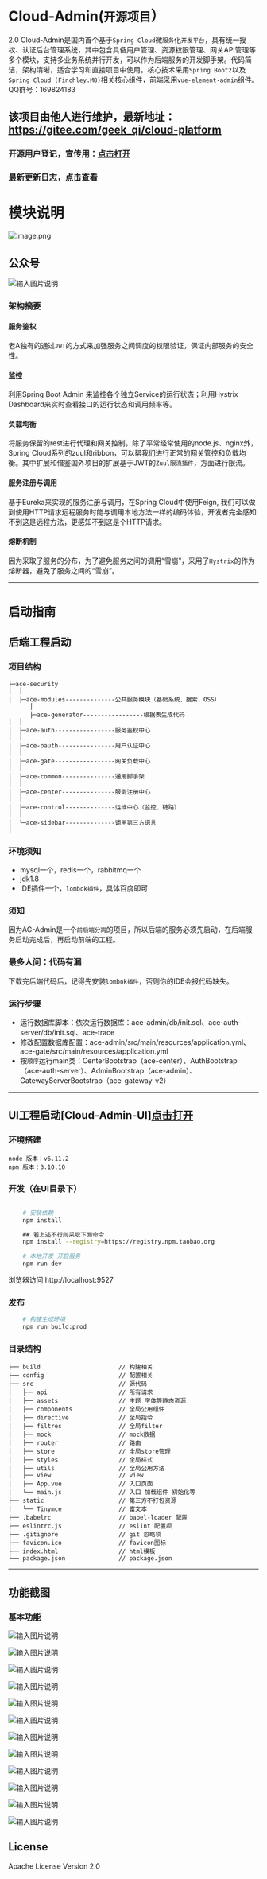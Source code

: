# Cloud-Admin(`开源项目`）
2.0  Cloud-Admin是国内首个基于`Spring Cloud`微`服务`化`开发平台`，具有统一授权、认证后台管理系统，其中包含具备用户管理、资源权限管理、网关API管理等多个模块，支持多业务系统并行开发，可以作为后端服务的开发脚手架。代码简洁，架构清晰，适合学习和直接项目中使用。核心技术采用`Spring Boot2`以及`Spring Cloud (Finchley.M8)`相关核心组件，前端采用`vue-element-admin`组件。 QQ群号：169824183

## 该项目由他人进行维护，最新地址：https://gitee.com/geek_qi/cloud-platform
### 开源用户登记，宣传用：[点击打开](https://gitee.com/geek_qi/cloud-platform/issues/II9SP)
### 最新更新日志，[点击查看](https://gitee.com/geek_qi/cloud-platform/wikis/Cloud-Platform%E6%9B%B4%E6%96%B0%E6%97%A5%E5%BF%97?sort_id=320050)

# 模块说明
![image.png](http://upload-images.jianshu.io/upload_images/5700335-8d69f4e885a4ec85.png?imageMogr2/auto-orient/strip%7CimageView2/2/w/1240)

## 公众号
![输入图片说明](https://images.gitee.com/uploads/images/2019/0712/091503_c2618a08_547642.jpeg "qrcode_for_gh_e5a084d37c0d_258 (2).jpg")

### 架构摘要
#### 服务鉴权
老A独有的通过`JWT`的方式来加强服务之间调度的权限验证，保证内部服务的安全性。

#### 监控
利用Spring Boot Admin 来监控各个独立Service的运行状态；利用Hystrix Dashboard来实时查看接口的运行状态和调用频率等。

#### 负载均衡
将服务保留的rest进行代理和网关控制，除了平常经常使用的node.js、nginx外，Spring Cloud系列的zuul和ribbon，可以帮我们进行正常的网关管控和负载均衡。其中扩展和借鉴国外项目的扩展基于JWT的`Zuul限流插件`，方面进行限流。

#### 服务注册与调用
基于Eureka来实现的服务注册与调用，在Spring Cloud中使用Feign, 我们可以做到使用HTTP请求远程服务时能与调用本地方法一样的编码体验，开发者完全感知不到这是远程方法，更感知不到这是个HTTP请求。

#### 熔断机制
因为采取了服务的分布，为了避免服务之间的调用“雪崩”，采用了`Hystrix`的作为熔断器，避免了服务之间的“雪崩”。

------

# `启动指南`

## 后端工程启动

### 项目结构
```
├─ace-security
│  │  
│  ├─ace-modules--------------公共服务模块（基础系统、搜索、OSS）
      │ 
      ├─ace-generator-----------------根据表生成代码
│  │ 
│  ├─ace-auth-----------------服务鉴权中心
│  │ 
│  ├─ace-oauth----------------用户认证中心
│  │ 
│  ├─ace-gate-----------------网关负载中心
│  │ 
│  ├─ace-common---------------通用脚手架
│  │ 
│  ├─ace-center---------------服务注册中心
│  │   
│  ├─ace-control--------------运维中心（监控、链路）
│  │
│  └─ace-sidebar--------------调用第三方语言
│
```

### 环境须知
- mysql一个，redis一个，rabbitmq一个
- jdk1.8
- IDE插件一个，`lombok插件`，具体百度即可

### 须知
因为AG-Admin是一个`前后端分离`的项目，所以后端的服务必须先启动，在后端服务启动完成后，再启动前端的工程。

### 最多人问：代码有漏
下载完后端代码后，记得先安装`lombok插件`，否则你的IDE会报代码缺失。

### 运行步骤
- 运行数据库脚本：依次运行数据库：ace-admin/db/init.sql、ace-auth-server/db/init.sql、ace-trace
- 修改配置数据库配置：ace-admin/src/main/resources/application.yml、ace-gate/src/main/resources/application.yml
- 按`顺序`运行main类：CenterBootstrap（ace-center）、AuthBootstrap（ace-auth-server）、AdminBootstrap（ace-admin）、GatewayServerBootstrap（ace-gateway-v2）

----

## UI工程启动[Cloud-Admin-UI][点击打开](https://github.com/396191970/Cloud-Admin-UI)

### 环境搭建
```
node 版本：v6.11.2
npm 版本：3.10.10
```

### 开发（在UI目录下）

```bash
    
    # 安装依赖
    npm install

    ## 若上述不行则采取下面命令
    npm install --registry=https://registry.npm.taobao.org

    # 本地开发 开启服务
    npm run dev
```

浏览器访问 http://localhost:9527

### 发布
```bash
    # 构建生成环境
    npm run build:prod
```

### 目录结构
```shell
├── build                      // 构建相关  
├── config                     // 配置相关
├── src                        // 源代码
│   ├── api                    // 所有请求
│   ├── assets                 // 主题 字体等静态资源
│   ├── components             // 全局公用组件
│   ├── directive              // 全局指令
│   ├── filtres                // 全局filter
│   ├── mock                   // mock数据
│   ├── router                 // 路由
│   ├── store                  // 全局store管理
│   ├── styles                 // 全局样式
│   ├── utils                  // 全局公用方法
│   ├── view                   // view
│   ├── App.vue                // 入口页面
│   └── main.js                // 入口 加载组件 初始化等
├── static                     // 第三方不打包资源
│   └── Tinymce                // 富文本
├── .babelrc                   // babel-loader 配置
├── eslintrc.js                // eslint 配置项
├── .gitignore                 // git 忽略项
├── favicon.ico                // favicon图标
├── index.html                 // html模板
└── package.json               // package.json

```
------------

## 功能截图
### 基本功能
![输入图片说明](https://images.gitee.com/uploads/images/2019/0528/205334_7a892d09_1899222.png "2.png")

![输入图片说明](https://images.gitee.com/uploads/images/2019/0528/205343_124202af_1899222.png "3.png")

![输入图片说明](https://images.gitee.com/uploads/images/2019/0528/205353_2fd7c93f_1899222.png "4.png")

![输入图片说明](https://images.gitee.com/uploads/images/2019/0528/205407_942a9540_1899222.png "5.png")

![输入图片说明](https://images.gitee.com/uploads/images/2019/0528/205420_01f6b933_1899222.png "6.png")

![输入图片说明](https://images.gitee.com/uploads/images/2019/0528/205429_5c7bb102_1899222.png "7.png")

![输入图片说明](https://images.gitee.com/uploads/images/2019/0528/205438_f1cd07c4_1899222.png "8.png")

![输入图片说明](https://images.gitee.com/uploads/images/2019/0528/205447_878d8a39_1899222.png "9.png")

![输入图片说明](https://images.gitee.com/uploads/images/2019/0528/205456_ec6fe29c_1899222.png "10.png")

![输入图片说明](https://images.gitee.com/uploads/images/2019/0528/205504_1ecaec42_1899222.png "11.png")

![输入图片说明](https://images.gitee.com/uploads/images/2019/0528/205514_27cd17dc_1899222.png "12.png")

![输入图片说明](https://images.gitee.com/uploads/images/2019/0528/205521_7379cb06_1899222.png "13.png")



## License
Apache License Version 2.0


